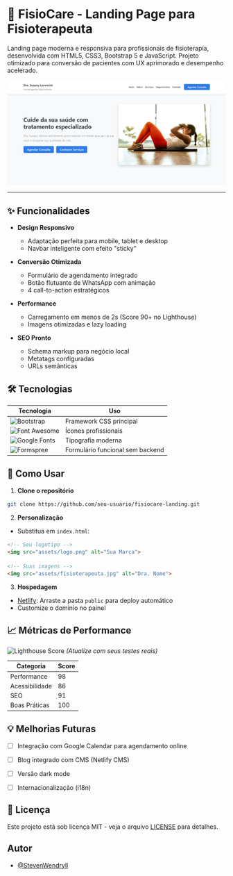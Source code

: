 # 🌿 FisioCare - Landing Page para Fisioterapeuta

Landing page moderna e responsiva para profissionais de fisioterapia, desenvolvida com HTML5, CSS3, Bootstrap 5 e JavaScript. Projeto otimizado para conversão de pacientes com UX aprimorado e desempenho acelerado.

![Preview](/img/img-preview.png)

---

## ✨ Funcionalidades

- **Design Responsivo**
  - Adaptação perfeita para mobile, tablet e desktop
  - Navbar inteligente com efeito "sticky"
  
- **Conversão Otimizada**
  - Formulário de agendamento integrado
  - Botão flutuante de WhatsApp com animação
  - 4 call-to-action estratégicos

- **Performance**
  - Carregamento em menos de 2s (Score 90+ no Lighthouse)
  - Imagens otimizadas e lazy loading

- **SEO Pronto**
  - Schema markup para negócio local
  - Metatags configuradas
  - URLs semânticas


## 🛠 Tecnologias

| Tecnologia      | Uso                         |
|-----------------|-----------------------------|
| ![Bootstrap](https://img.shields.io/badge/Bootstrap-5.3-blueviolet) | Framework CSS principal      |
| ![Font Awesome](https://img.shields.io/badge/Font_Awesome-6.4-339AF0) | Ícones profissionais          |
| ![Google Fonts](https://img.shields.io/badge/Google_Fonts-Poppins-4285F4) | Tipografia moderna            |
| ![Formspree](https://img.shields.io/badge/Formspree-Integração-green) | Formulário funcional sem backend |


## 🚀 Como Usar

1. **Clone o repositório**

```bash
git clone https://github.com/seu-usuario/fisiocare-landing.git
````

2. **Personalização**

* Substitua em `index.html`:

```html
<!-- Seu logotipo -->
<img src="assets/logo.png" alt="Sua Marca">

<!-- Suas imagens -->
<img src="assets/fisioterapeuta.jpg" alt="Dra. Nome">
```

3. **Hospedagem**

* [Netlify](https://www.netlify.com/): Arraste a pasta `public` para deploy automático
* Customize o domínio no painel


## 📈 Métricas de Performance

![Lighthouse Score](https://img.shields.io/badge/Lighthouse-98-green)
*(Atualize com seus testes reais)*

| Categoria      | Score |
| -------------- | ----- |
| Performance    | 98    |
| Acessibilidade | 86   |
| SEO            | 91   |
| Boas Práticas  | 100   |


## 💡 Melhorias Futuras

* [ ] Integração com Google Calendar para agendamento online
* [ ] Blog integrado com CMS (Netlify CMS)
* [ ] Versão dark mode
* [ ] Internacionalização (i18n)


## 📄 Licença

Este projeto está sob licença MIT - veja o arquivo [LICENSE](LICENSE) para detalhes.


## Autor

- [@StevenWendryll](https://github.com/StevenWendryll)
